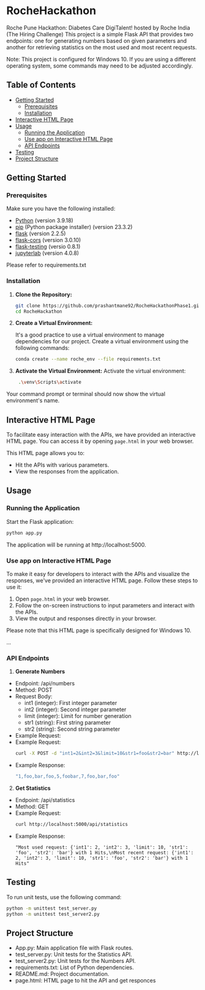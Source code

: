 # RocheHackathon
Roche Pune Hackathon: Diabetes Care DigiTalent! hosted by Roche India (The Hiring Challenge)
This project is a simple Flask API that provides two endpoints: one for generating numbers based on given parameters and another for retrieving statistics on the most used and most recent requests.

Note: This project is configured for Windows 10. If you are using a different operating system, some commands may need to be adjusted accordingly.

## Table of Contents

- [Getting Started](#getting-started)
  - [Prerequisites](#prerequisites)
  - [Installation](#installation)
- [Interactive HTML Page](#interactive-html-page)
- [Usage](#usage)
  - [Running the Application](#running-the-application)
  - [Use app on Interactive HTML Page](#Use-app-on-interactive-html-page)
  - [API Endpoints](#api-endpoints)
- [Testing](#testing)
- [Project Structure](#project-structure)

## Getting Started

### Prerequisites

Make sure you have the following installed:

- [Python](https://www.python.org/) (version 3.9.18)
- [pip](https://anaconda.org/anaconda/pip) (Python package installer) (version 23.3.2)
- [flask](https://anaconda.org/anaconda/flask) (version 2.2.5)
- [flask-cors](https://anaconda.org/anaconda/flask-cors) (version 3.0.10)
- [flask-testing](https://anaconda.org/conda-forge/flask-testing) (versio 0.8.1)
- [jupyterlab](https://anaconda.org/conda-forge/jupyterlab) (version 4.0.8)

Please refer to requirements.txt

### Installation
1. **Clone the Repository:**

   ```bash
   git clone https://github.com/prashantmane92/RocheHackathonPhase1.git
   cd RocheHackathon
   ```

2. **Create a Virtual Environment:**

    It's a good practice to use a virtual environment to manage dependencies for our project.
    Create a virtual environment using the following commands:
    ```bash
    conda create --name roche_env --file requirements.txt
    ```
3. **Activate the Virtual Environment:**
   Activate the virtual environment:
   ```bash
    .\venv\Scripts\activate
   ```
  Your command prompt or terminal should now show the virtual environment's name.

## Interactive HTML Page

To facilitate easy interaction with the APIs, we have provided an interactive HTML page. You can access it by opening `page.html` in your web browser.

This HTML page allows you to:

- Hit the APIs with various parameters.
- View the responses from the application.

## Usage

### Running the Application

Start the Flask application:
  ```bash
  python app.py
  ```
The application will be running at http://localhost:5000.

### Use app on Interactive HTML Page

To make it easy for developers to interact with the APIs and visualize the responses, we've provided an interactive HTML page. Follow these steps to use it:

1. Open `page.html` in your web browser.
2. Follow the on-screen instructions to input parameters and interact with the APIs.
3. View the output and responses directly in your browser.

Please note that this HTML page is specifically designed for Windows 10.

...


### API Endpoints
1. **Generate Numbers**

* Endpoint: /api/numbers
* Method: POST
* Request Body:
  - int1 (integer): First integer parameter
  - int2 (integer): Second integer parameter
  - limit (integer): Limit for number generation
  - str1 (string): First string parameter
  - str2 (string): Second string parameter
* Example Request:
* Example Request:
    ```bash
    curl -X POST -d "int1=2&int2=3&limit=10&str1=foo&str2=bar" http://localhost:5000/api/numbers
    ```
* Example Response:
    ```bash
    "1,foo,bar,foo,5,foobar,7,foo,bar,foo"
    ```

2. **Get Statistics**
* Endpoint: /api/statistics
* Method: GET
* Example Request:
    ```bash
    curl http://localhost:5000/api/statistics
    ```
* Example Response:
  ```
  "Most used request: {'int1': 2, 'int2': 3, 'limit': 10, 'str1': 'foo', 'str2': 'bar'} with 1 Hits,\nMost recent request: {'int1': 2, 'int2': 3, 'limit': 10, 'str1': 'foo', 'str2': 'bar'} with 1 Hits"
  ```

## Testing
To run unit tests, use the following command:
  ```bash
python -m unittest test_server.py
python -m unittest test_server2.py
  ```


## Project Structure

* App.py: Main application file with Flask routes.
* test_server.py: Unit tests for the Statistics API.
* test_server2.py: Unit tests for the Numbers API.
* requirements.txt: List of Python dependencies.
* README.md: Project documentation.
* page.html: HTML page to hit the API and get responces
